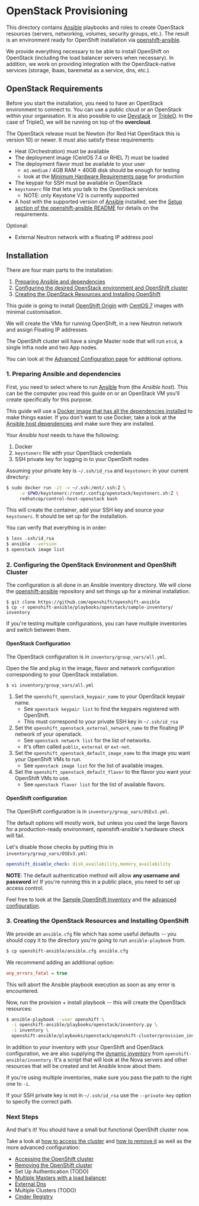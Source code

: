 # OpenStack Provisioning

This directory contains [Ansible][ansible] playbooks and roles to create
OpenStack resources (servers, networking, volumes, security groups,
etc.). The result is an environment ready for OpenShift installation
via [openshift-ansible].

We provide everything necessary to be able to install OpenShift on
OpenStack (including the load balancer servers when
necessary). In addition, we work on providing integration with the
OpenStack-native services (storage, lbaas, baremetal as a service,
dns, etc.).


## OpenStack Requirements

Before you start the installation, you need to have an OpenStack
environment to connect to. You can use a public cloud or an OpenStack
within your organisation. It is also possible to
use [Devstack][devstack] or [TripleO][tripleo]. In the case of
TripleO, we will be running on top of the **overcloud**.

The OpenStack release must be Newton (for Red Hat OpenStack this is
version 10) or newer. It must also satisfy these requirements:

* Heat (Orchestration) must be available
* The deployment image (CentOS 7.4 or RHEL 7) must be loaded
* The deployment flavor must be available to your user
  - `m1.medium` / 4GB RAM + 40GB disk should be enough for testing
  - look at
    the [Minimum Hardware Requirements page][hardware-requirements]
    for production
* The keypair for SSH must be available in OpenStack
* `keystonerc` file that lets you talk to the OpenStack services
   * NOTE: only Keystone V2 is currently supported
* A host with the supported version of [Ansible][ansible] installed, see the
  [Setup section of the openshift-ansible README][openshift-ansible-setup]
  for details on the requirements.

Optional:
* External Neutron network with a floating IP address pool


## Installation

There are four main parts to the installation:

1. [Preparing Ansible and dependencies](#1-preparing-ansible-and-dependencies)
2. [Configuring the desired OpenStack environment and OpenShift cluster](#2-configuring-the-openstack-environment-and-openshift-cluster)
3. [Creating the OpenStack Resources and Installing OpenShift](#3-creating-the-openstack-resources-and-installing-openshift)

This guide is going to install [OpenShift Origin][origin]
with [CentOS 7][centos7] images with minimal customisation.

We will create the VMs for running OpenShift, in a new Neutron network and
assign Floating IP addresses.

The OpenShift cluster will have a single Master node that will run
`etcd`, a single Infra node and two App nodes.

You can look at
the [Advanced Configuration page][advanced-configuration] for
additional options.



### 1. Preparing Ansible and dependencies

First, you need to select where to run [Ansible][ansible] from (the
*Ansible host*). This can be the computer you read this guide on or an
OpenStack VM you'll create specifically for this purpose.

This guide will use a
[Docker image that has all the dependencies installed][control-host-image] to
make things easier. If you don't want to use Docker, take a look at
the [Ansible host dependencies][ansible-dependencies] and make sure
they are installed.

Your *Ansible host* needs to have the following:

1. Docker
2. `keystonerc` file with your OpenStack credentials
3. SSH private key for logging in to your OpenShift nodes

Assuming your private key is `~/.ssh/id_rsa` and `keystonerc` in your
current directory:

```bash
$ sudo docker run -it -v ~/.ssh:/mnt/.ssh:Z \
     -v $PWD/keystonerc:/root/.config/openstack/keystonerc.sh:Z \
     redhatcop/control-host-openstack bash
```

This will create the container, add your SSH key and source your
`keystonerc`. It should be set up for the installation.

You can verify that everything is in order:


```bash
$ less .ssh/id_rsa
$ ansible --version
$ openstack image list
```


### 2. Configuring the OpenStack Environment and OpenShift Cluster

The configuration is all done in an Ansible inventory directory. We
will clone the [openshift-ansible][openshift-ansible] repository and set
things up for a minimal installation.


```
$ git clone https://github.com/openshift/openshift-ansible
$ cp -r openshift-ansible/playbooks/openstack/sample-inventory/ inventory
```

If you're testing multiple configurations, you can have multiple
inventories and switch between them.

#### OpenStack Configuration

The OpenStack configuration is in `inventory/group_vars/all.yml`.

Open the file and plug in the image, flavor and network configuration
corresponding to your OpenStack installation.

```bash
$ vi inventory/group_vars/all.yml
```

1. Set the `openshift_openstack_keypair_name` to your OpenStack keypair name.
   - See `openstack keypair list` to find the keypairs registered with
   OpenShift.
   - This must correspond to your private SSH key in `~/.ssh/id_rsa`
2. Set the `openshift_openstack_external_network_name` to the floating IP
   network of your openstack.
   - See `openstack network list` for the list of networks.
   - It's often called `public`, `external` or `ext-net`.
3. Set the `openshift_openstack_default_image_name` to the image you want your
   OpenShift VMs to run.
   - See `openstack image list` for the list of available images.
4. Set the `openshift_openstack_default_flavor` to the flavor you want your
   OpenShift VMs to use.
   - See `openstack flavor list` for the list of available flavors.



#### OpenShift configuration

The OpenShift configuration is in `inventory/group_vars/OSEv3.yml`.

The default options will mostly work, but unless you used the large
flavors for a production-ready environment, openshift-ansible's
hardware check will fail.

Let's disable those checks by putting this in
`inventory/group_vars/OSEv3.yml`:

```yaml
openshift_disable_check: disk_availability,memory_availability
```

**NOTE**: The default authentication method will allow **any username
and password** in! If you're running this in a public place, you need
to set up access control.

Feel free to look at
the [Sample OpenShift Inventory][sample-openshift-inventory] and
the [advanced configuration][advanced-configuration].


### 3. Creating the OpenStack Resources and Installing OpenShift

We provide an `ansible.cfg` file which has some useful defaults -- you should
copy it to the directory you're going to run `ansible-playbook` from.

```bash
$ cp openshift-ansible/ansible.cfg ansible.cfg
```

We recommend adding an additional option:

```cfg
any_errors_fatal = true
```

This will abort the Ansible playbook execution as soon as any error is
encountered.

Now, run the provision + install playbook -- this will create the OpenStack
resources:

```bash
$ ansible-playbook --user openshift \
  -i openshift-ansible/playbooks/openstack/inventory.py \
  -i inventory \
  openshift-ansible/playbooks/openstack/openshift-cluster/provision_install.yml
```

In addition to *your* inventory with your OpenShift and OpenStack
configuration, we are also supplying the [dynamic inventory][dynamic] from
`openshift-ansible/inventory`. It's a script that will look at the Nova servers
and other resources that will be created and let Ansible know about them.

If you're using multiple inventories, make sure you pass the path to
the right one to `-i`.

If your SSH private key is not in `~/.ssh/id_rsa` use the `--private-key`
option to specify the correct path.



### Next Steps

And that's it! You should have a small but functional OpenShift
cluster now.

Take a look at [how to access the cluster][accessing-openshift]
and [how to remove it][uninstall-openshift] as well as the more
advanced configuration:

* [Accessing the OpenShift cluster][accessing-openshift]
* [Removing the OpenShift cluster][uninstall-openshift]
* Set Up Authentication (TODO)
* [Multiple Masters with a load balancer][loadbalancer]
* [External Dns][external-dns]
* Multiple Clusters (TODO)
* [Cinder Registry][cinder-registry]


[ansible]: https://www.ansible.com/
[openshift-ansible]: https://github.com/openshift/openshift-ansible
[openshift-ansible-setup]: https://github.com/openshift/openshift-ansible#setup
[devstack]: https://docs.openstack.org/devstack/
[tripleo]: http://tripleo.org/
[ansible-dependencies]: ./advanced-configuration.md#dependencies-for-localhost-ansible-controladmin-node
[control-host-image]: https://hub.docker.com/r/redhatcop/control-host-openstack/
[hardware-requirements]: https://docs.openshift.org/latest/install_config/install/prerequisites.html#hardware
[origin]: https://www.openshift.org/
[centos7]: https://www.centos.org/
[sample-openshift-inventory]: https://github.com/openshift/openshift-ansible/blob/master/inventory/hosts.example
[advanced-configuration]: ./advanced-configuration.md
[accessing-openshift]: ./advanced-configuration.md#accessing-the-openshift-cluster
[uninstall-openshift]: ./advanced-configuration.md#removing-the-openshift-cluster
[loadbalancer]: ./advanced-configuration.md#multi-master-configuration
[external-dns]: ./advanced-configuration.md#dns-configuration-variables
[cinder-registry]: ./advanced-configuration.md#creating-and-using-a-cinder-volume-for-the-openshift-registry
[dynamic]: http://docs.ansible.com/ansible/latest/intro_dynamic_inventory.html
